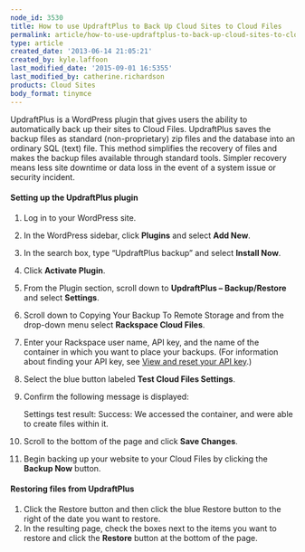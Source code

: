 ```yaml
---
node_id: 3530
title: How to use UpdraftPlus to Back Up Cloud Sites to Cloud Files
permalink: article/how-to-use-updraftplus-to-back-up-cloud-sites-to-cloud-files
type: article
created_date: '2013-06-14 21:05:21'
created_by: kyle.laffoon
last_modified_date: '2015-09-01 16:5355'
last_modified_by: catherine.richardson
products: Cloud Sites
body_format: tinymce
---
```


UpdraftPlus is a WordPress plugin that gives users the ability to
automatically back up their sites to Cloud Files. UpdraftPlus saves the
backup files as standard (non-proprietary) zip files and the database
into an ordinary SQL (text) file. This method simplifies the recovery of
files and makes the backup files available through standard tools.
Simpler recovery means less site downtime or data loss in the event of a
system issue or security incident.

#### Setting up the UpdraftPlus plugin

1.  Log in to your WordPress site.
2.  In the WordPress sidebar, click **Plugins** and select **Add New**.
3.  In the search box, type &ldquo;UpdraftPlus backup&rdquo; and select **Install
    Now**.
4.  Click **Activate Plugin**.
5.  From the Plugin section, scroll down to **UpdraftPlus &ndash;
    Backup/Restore** and select **Settings**.
6.  Scroll down to Copying Your Backup To Remote Storage and from the
    drop-down menu select **Rackspace Cloud Files**.
7.  Enter your Rackspace user name, API key, and the name of the
    container in which you want to place your backups. (For information
    about finding your API key, see [View and reset your API
    key](http://www.rackspace.com/knowledge_center/article/view-and-reset-your-api-key).)
8.  Select the blue button labeled **Test Cloud Files Settings**.
9.  Confirm the following message is displayed:

    Settings test result: Success: We accessed the container, and were
    able to create files within it.

10. Scroll to the bottom of the page and click **Save Changes**.
11. Begin backing up your website to your Cloud Files by clicking the
    **Backup Now** button.

#### Restoring files from UpdraftPlus

1.  Click the Restore button and then click the blue Restore button to
    the right of the date you want to restore.
2.  In the resulting page, check the boxes next to the items you want to
    restore and click the **Restore** button at the bottom of the page.


